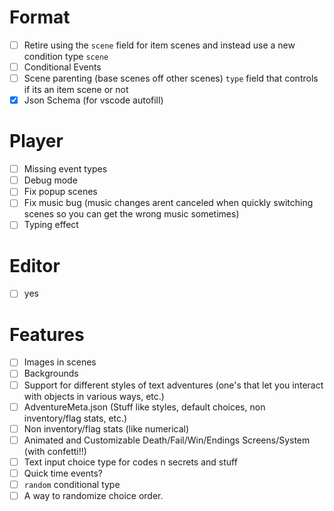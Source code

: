 # Format
- [ ] Retire using the `scene` field for item scenes and instead use a new condition type `scene`
- [ ] Conditional Events
- [ ] Scene parenting (base scenes off other scenes) `type` field that controls if its an item scene or not
- [X] Json Schema (for vscode autofill)
# Player
- [ ] Missing event types
- [ ] Debug mode
- [ ] Fix popup scenes
- [ ] Fix music bug (music changes arent canceled when quickly switching scenes so you can get the wrong music sometimes)
- [ ] Typing effect
# Editor
- [ ] yes
# Features
- [ ] Images in scenes
- [ ] Backgrounds
- [ ] Support for different styles of text adventures (one's that let you interact with objects in various ways, etc.)
- [ ] AdventureMeta.json (Stuff like styles, default choices, non inventory/flag stats, etc.)
- [ ] Non inventory/flag stats (like numerical)
- [ ] Animated and Customizable Death/Fail/Win/Endings Screens/System (with confetti!!)
- [ ] Text input choice type for codes n secrets and stuff
- [ ] Quick time events?
- [ ] `random` conditional type
- [ ] A way to randomize choice order.
